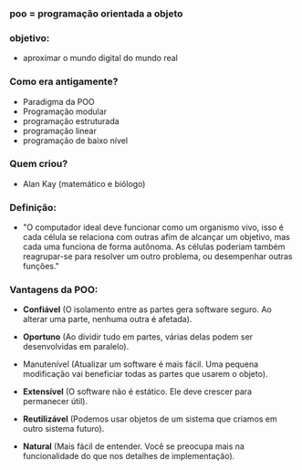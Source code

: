 
### poo = programação orientada a objeto

### objetivo:
- aproximar o mundo digital do mundo real
### Como era antigamente?
- Paradigma da POO
- Programação modular
- programação estruturada
- programação linear
- programação de baixo nível

### Quem criou?
- Alan Kay (matemático e biólogo)

### Definição:
- "O computador ideal deve funcionar como um organismo vivo, isso é cada célula se relaciona com outras afim de alcançar um objetivo, mas cada uma funciona de forma autônoma. As células poderiam também reagrupar-se para resolver um outro problema, ou desempenhar outras funções."

### Vantagens da POO:
- **Confiável** (O isolamento entre as partes gera software seguro. Ao alterar uma parte, nenhuma outra é afetada).

- **Oportuno** (Ao dividir tudo em partes, várias delas podem ser desenvolvidas em paralelo).
- Manutenível (Atualizar um software é mais fácil. Uma pequena modificação vai beneficiar todas as partes que usarem o objeto).

- **Extensível** (O software não é estático. Ele deve crescer para permanecer útil).

- **Reutilizável** (Podemos usar objetos de um sistema que criamos em outro sistema futuro).

- **Natural** (Mais fácil de entender. Você se preocupa mais na funcionalidade do que nos detalhes de implementação).
















